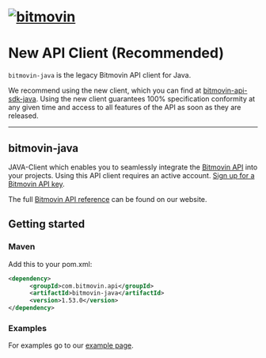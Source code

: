 # [![bitmovin](http://bitmovin-a.akamaihd.net/webpages/bitmovin-logo-github.png)](http://www.bitmovin.com)

# New API Client (Recommended)

`bitmovin-java` is the legacy Bitmovin API client for Java. 

We recommend using the new client, which you can find at [bitmovin-api-sdk-java](https://github.com/bitmovin/bitmovin-api-sdk-java). Using the new client guarantees 100% specification conformity at any given time and access to all features of the API as soon as they are released.

---

## bitmovin-java

JAVA-Client which enables you to seamlessly integrate the [Bitmovin API](https://bitmovin.com/video-infrastructure-service-bitmovin-api/) into your projects.
Using this API client requires an active account. [Sign up for a Bitmovin API key](https://bitmovin.com/bitmovins-video-api/).

The full [Bitmovin API reference](https://bitmovin.com/encoding-documentation/bitmovin-api/) can be found on our website.

## Getting started
### Maven
Add this to your pom.xml:
```xml
<dependency>
      <groupId>com.bitmovin.api</groupId>
      <artifactId>bitmovin-java</artifactId>
      <version>1.53.0</version>
</dependency>
```

### Examples
For examples go to our [example page](https://github.com/bitmovin/bitmovin-java/tree/develop/src/test/java/com/bitmovin/api/examples/).
